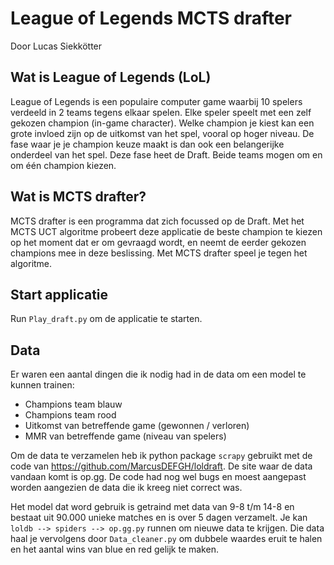 # League of Legends MCTS drafter
Door Lucas Siekkötter

## Wat is League of Legends (LoL)
League of Legends is een populaire computer game waarbij 10 spelers verdeeld in 2 teams tegens elkaar spelen. Elke speler speelt met een zelf gekozen champion (in-game character). Welke champion je kiest kan een grote invloed zijn op de uitkomst van het spel, vooral op hoger niveau. De fase waar je je champion keuze maakt is dan ook een belangerijke onderdeel van het spel. Deze fase heet de Draft. Beide teams mogen om en om één champion kiezen.

## Wat is MCTS drafter?
MCTS drafter is een programma dat zich focussed op de Draft. Met het MCTS UCT algoritme probeert deze applicatie de beste champion te kiezen op het moment dat er om gevraagd wordt, en neemt de eerder gekozen champions mee in deze beslissing. Met MCTS drafter speel je tegen het algoritme.

## Start applicatie
Run `Play_draft.py` om de applicatie te starten.

## Data
Er waren een aantal dingen die ik nodig had in de data om een model te kunnen trainen:
* Champions team blauw
* Champions team rood
* Uitkomst van betreffende game (gewonnen / verloren)
* MMR van betreffende game (niveau van spelers)

Om de data te verzamelen heb ik python package `scrapy` gebruikt met de code van https://github.com/MarcusDEFGH/loldraft. De site waar de data vandaan komt is op.gg. De code had nog wel bugs en moest aangepast worden aangezien de data die ik kreeg niet correct was.

Het model dat word gebruik is getraind met data van 9-8 t/m 14-8 en bestaat uit 90.000 unieke matches en is over 5 dagen verzamelt. Je kan `loldb --> spiders --> op.gg.py` runnen om nieuwe data te krijgen. Die data haal je vervolgens door `Data_cleaner.py` om dubbele waardes eruit te halen en het aantal wins van blue en red gelijk te maken.